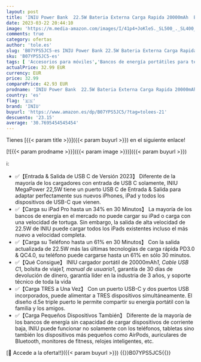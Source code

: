 ```yaml
---
layout: post
title: 'INIU Power Bank  22.5W Bateria Externa Carga Rapida 20000mAh  Bateria Portatil PD3.0 QC4.0  Powerbank 3A  USB C Input&Output  LED Compatible con iPhone 13 12 X Pro Samsung Xiaomi Huawei iPad Airpods.'
date: 2023-03-22 20:44:10
image: 'https://m.media-amazon.com/images/I/41p4+JoKleS._SL500_._SL400_.jpg'
comments: true
category: ofertas
author: 'tole.es'
slug: 'B07YPS5JC5-es INIU Power Bank 22.5W Bateria Externa Carga Rapida...'
sku: 'B07YPS5JC5-es'
tags: [ 'Accesorios para móviles','Bancos de energía portátiles para teléfonos móviles','Cargadores para móviles','Comunicación móvil y accesorios','Electrónica','iniu','ipad','iphone','🇪🇸', ]
actualPrice: 32.99 EUR
currency: EUR
price: 32.99
comparePrice: 42.93 EUR
prodname: 'INIU Power Bank  22.5W Bateria Externa Carga Rapida 20000mAh  Bateria Portatil PD3.0 QC4.0  Powerbank 3A  USB C Input&Output  LED Compatible con iPhone 13 12 X Pro Samsung Xiaomi Huawei iPad Airpods.'
country: 'es'
flag: '🇪🇸'
brand: 'INIU'
buyurl: 'https://www.amazon.es/dp/B07YPS5JC5/?tag=tolees-21'
descuento: '23.15'
average: '30.7695454545454'
---
```


Tienes [{{< param title >}}]({{< param buyurl >}}) en el siguiente enlace!

[![{{< param prodname >}}]({{< param image >}})]({{< param buyurl >}})

ℹ️:

- ✅【Entrada & Salida de USB C de Versión 2023】 Diferente de la mayoría de los cargadores con entrada de USB C solamente, INIU MegaPower 22,5W tiene un puerto USB C de Entrada & Salida para adaptar perfectamente sus nuevos iPhones, iPad y todos los dispositivos de USB-C que vienen.
- ✅【Carga su iPad Pro hasta un 34% en 30 Minutos】 La mayoría de los bancos de energía en el mercado no puede cargar su iPad o carga con una velocidad de tortuga. Sin embargo, la salida de alta velocidad de 22.5W de INIU puede cargar todos los iPads existentes incluso el más nuevo a velocidad completa.
- ✅【Carga su Teléfono hasta un 61% en 30 Minutos】 Con la salida actualizada de 22.5W más las últimas tecnologías de carga rápida PD3.0 & QC4.0, su teléfono puede cargarse hasta un 61% en sólo 30 minutos.
- ✅【Qué Consigue】 INIU cargador portátil de 20000mAh*1, Cable USB C*1, bolsita de viaje*1, manual de usuario*1, garantía de 30 días de devolución de dinero, garantía líder en la industria de 3 años, y soporte técnico de toda la vida
- ✅【Carga TRES a Una Vez】 Con un puerto USB-C y dos puertos USB incorporados, puede alimentar a TRES dispositivos simultáneamente. El diseño d.5e triple puerto le permite compartir su energía portátil con la familia y los amigos.
- ✅【Carga Pequeños Dispositivos También】 Diferente de la mayoría de los bancos de energía sin capacidad de cargar dispositivos de corriente baja, INIU puede funcionar no solamente con los teléfonos, tabletas sino también los dispositivos más pequeños como AirPods, auriculares de Bluetooth, monitores de fitness, relojes inteligentes, etc.

[🛒 Accede a la oferta!!]({{< param buyurl >}})
{{<world>}}B07YPS5JC5{{</world>}}
